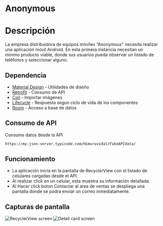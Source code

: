 # Anonymous

# Descripción

La empresa distribuidora de equipos móviles “Anonymous” necesita
realizar una aplicación móvil Android. En esta primera instancia
necesitan un mínimo producto viable, donde sus usuarios pueda
observar un listado de teléfonos y seleccionar alguno.


## Dependencia
- [Material Design](https://material.io/develop/android/docs/getting-started) - Utilidades de diseño
- [Retrofit](https://square.github.io/retrofit/) - Consumo de API
- [Coil](https://coil-kt.github.io/coil/) - Importar imágenes
- [Lifecycle](https://developer.android.com/jetpack/androidx/releases/lifecycle) - Respuesta segun ciclo de vida de los componentes
- [Room](https://developer.android.com/jetpack/androidx/releases/room) - Acceso a base de datos


## Consumo de API
Consume datos desde la API
```bash
https://my-json-server.typicode.com/Himuravidal/FakeAPIdata/
```

## Funcionamiento
- La aplicación inicia en la pantalla de RecyclerView con el listado de celulares cargadas desde el API.
- Al realizar click en un celular, esta muestra su información detallada.
- Al Hacer click boton Contactar al area de ventas se despliega una pantalla donde se podra enviar un correo inmediatamente.
  
## Capturas de pantalla
![RecyclerView screen](screenshots/recyclerview.png "Lista de celulares, datos simplificados") 
![Detail card screen](screenshots/item_anonymus.png "Detalle del celular seleccionada")

